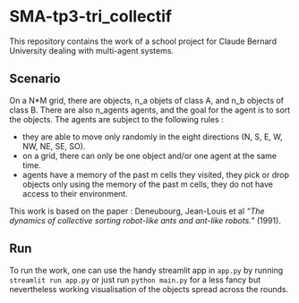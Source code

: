 # SMA-tp3-tri_collectif

This repository contains the work of a school project for Claude Bernard University dealing with multi-agent systems. 


## Scenario
On a N*M grid, there are objects, n_a objets of class A, and n_b objects of class B. There are also n_agents agents, and the goal for the agent is to sort the objects. The agents are subject to the following rules : 
- they are able to move only randomly in the eight directions (N, S, E, W, NW, NE, SE, SO).
- on a grid, there can only be one object and/or one agent at the same time.
- agents have a memory of the past m cells they visited, they pick or drop objects only using the memory of the past m cells, they do not have access to their environment.

This work is based on the paper : Deneubourg, Jean-Louis et al *“The dynamics of collective sorting robot-like ants and ant-like robots.”* (1991).

## Run

To run the work, one can use the handy streamlit app in `app.py` by running `streamlit run app.py` or just run `python main.py` for a less fancy but nevertheless working visualisation of the objects spread across the rounds.
